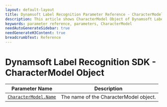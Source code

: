 ```yaml
---
layout: default-layout
title: Dynamsoft Label Recognition Parameter Reference - CharacterModel Object
description: This article shows CharacterModel Object of Dynamsoft Label Recognition.
keywords: parameter reference, parameters, CharacterModel
needAutoGenerateSidebar: true
needGenerateH3Content: true
breadcrumbText: Reference
---
```



# Dynamsoft Label Recognition SDK - CharacterModel Object

 | Parameter Name | Description |
 | -------------- | ----------- | 
 | [`CharacterModel.Name`](parameter-control.md#name) | The name of the CharacterModel object. |
